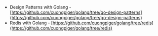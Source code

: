 * Design Patterns with Golang - [https://github.com/cuongpiger/golang/tree/go-design-patterns](https://github.com/cuongpiger/golang/tree/go-design-patterns)
* Redis with Golang - [https://github.com/cuongpiger/golang/tree/redis](https://github.com/cuongpiger/golang/tree/redis)